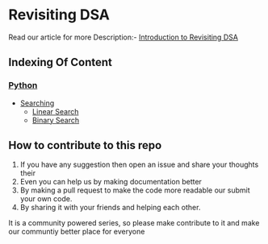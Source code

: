 # Revisiting DSA

Read our article for more Description:- [Introduction to Revisiting DSA](https://rajeshberwal.com/what-is-revisiting-dsa-series)

## Indexing Of Content

### [Python](https://github.com/rajeshberwal/revisiting-dsa/tree/master/python)

- [Searching](https://github.com/rajeshberwal/revisiting-dsa/tree/master/python/searching)
  - [Linear Search](https://github.com/rajeshberwal/revisiting-dsa/blob/master/python/searching/linear-searching.py)
  - [Binary Search](https://github.com/rajeshberwal/revisiting-dsa/blob/master/python/searching/binary-searching.py)

## How to contribute to this repo

1. If you have any suggestion then open an issue and share your thoughts their
2. Even you can help us by making documentation better
3. By making a pull request to make the code more readable our submit your own code.
4. By sharing it with your friends and helping each other.

It is a community powered series, so please make contribute to it and make our communtiy better place for everyone
